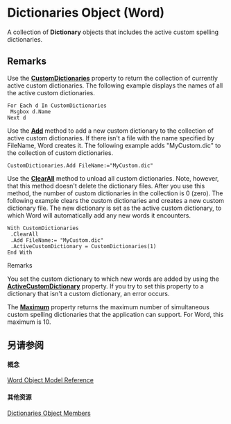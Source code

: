 
# Dictionaries Object (Word)

A collection of  **Dictionary** objects that includes the active custom spelling dictionaries.


## Remarks

Use the  **[CustomDictionaries](1c6dca90-70f0-6b52-72d1-debda33d2ba0.md)** property to return the collection of currently active custom dictionaries. The following example displays the names of all the active custom dictionaries.


```
For Each d In CustomDictionaries 
 Msgbox d.Name 
Next d
```

Use the  **[Add](aacd7041-e34f-b6e4-d895-925dad575d40.md)** method to add a new custom dictionary to the collection of active custom dictionaries. If there isn't a file with the name specified by FileName, Word creates it. The following example adds "MyCustom.dic" to the collection of custom dictionaries.




```
CustomDictionaries.Add FileName:="MyCustom.dic"
```

Use the  **[ClearAll](cdca60de-9382-1d03-b1b2-0a8827f69e24.md)** method to unload all custom dictionaries. Note, however, that this method doesn't delete the dictionary files. After you use this method, the number of custom dictionaries in the collection is 0 (zero). The following example clears the custom dictionaries and creates a new custom dictionary file. The new dictionary is set as the active custom dictionary, to which Word will automatically add any new words it encounters.




```
With CustomDictionaries 
 .ClearAll 
 .Add FileName:= "MyCustom.dic" 
 .ActiveCustomDictionary = CustomDictionaries(1) 
End With
```

Remarks

You set the custom dictionary to which new words are added by using the  **[ActiveCustomDictionary](2f6a3fa0-4e7d-a7f0-20ce-49688dab7191.md)** property. If you try to set this property to a dictionary that isn't a custom dictionary, an error occurs.

The  **[Maximum](fa9f31e0-1965-5d96-568b-e0b8049127e3.md)** property returns the maximum number of simultaneous custom spelling dictionaries that the application can support. For Word, this maximum is 10.


## 另请参阅


#### 概念


[Word Object Model Reference](be452561-b436-bb9b-6f94-3faa9a74a6fd.md)
#### 其他资源


[Dictionaries Object Members](http://msdn.microsoft.com/library/9eebc8c2-843b-6e86-2faf-cd27130ebf9f%28Office.15%29.aspx)